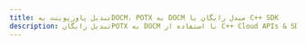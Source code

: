 ---title: تبدیل پاورپوینت بهDOCM، POTX به DOCM مبدل رایگان یا C++ SDKdescription: تبدیل رایگانPOTX به DOCM با استفاده از C++ Cloud APIs & SDK. همچنین اسناد Microsoft PowerPoint را در Cloud ایجاد، ویرایش و رندر کنید.---